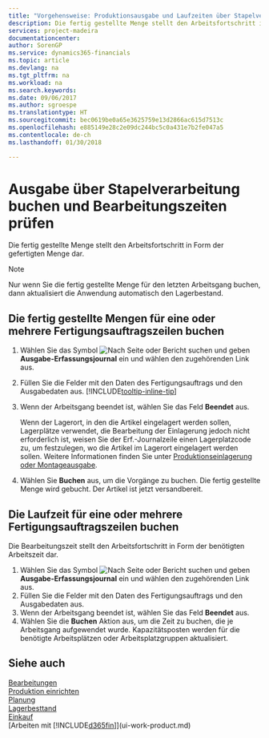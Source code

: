 ```yaml
---
title: "Vorgehensweise: Produktionsausgabe und Laufzeiten über Stapelverarbeitung buchen| Microsoft Docs"
description: Die fertig gestellte Menge stellt den Arbeitsfortschritt in Form der gefertigten Menge dar.
services: project-madeira
documentationcenter: 
author: SorenGP
ms.service: dynamics365-financials
ms.topic: article
ms.devlang: na
ms.tgt_pltfrm: na
ms.workload: na
ms.search.keywords: 
ms.date: 09/06/2017
ms.author: sgroespe
ms.translationtype: HT
ms.sourcegitcommit: bec0619be0a65e3625759e13d2866ac615d7513c
ms.openlocfilehash: e885149e28c2e09dc244bc5c0a431e7b2fe047a5
ms.contentlocale: de-ch
ms.lasthandoff: 01/30/2018

---
```

# <a name="batch-post-output-and-run-times"></a>Ausgabe über Stapelverarbeitung buchen und Bearbeitungszeiten prüfen
Die fertig gestellte Menge stellt den Arbeitsfortschritt in Form der gefertigten Menge dar.  

> [!NOTE]
> Nur wenn Sie die fertig gestellte Menge für den letzten Arbeitsgang buchen, dann aktualisiert die Anwendung automatisch den Lagerbestand.  

## <a name="to-post-output-quantities-for-one-or-more-production-order-lines"></a>Die fertig gestellte Mengen für eine oder mehrere Fertigungsauftragszeilen buchen
1. Wählen Sie das Symbol ![Nach Seite oder Bericht suchen](media/ui-search/search_small.png "Nach Seite oder Bericht suchen") und geben **Ausgabe-Erfassungsjournal** ein und wählen den zugehörenden Link aus.  
2. Füllen Sie die Felder mit den Daten des Fertigungsauftrags und den Ausgabedaten aus. [!INCLUDE[tooltip-inline-tip](includes/tooltip-inline-tip_md.md)]
3. Wenn der Arbeitsgang beendet ist, wählen Sie das Feld **Beendet** aus.  

    Wenn der Lagerort, in den die Artikel eingelagert werden sollen, Lagerplätze verwendet, die Bearbeitung der Einlagerung jedoch nicht erforderlich ist,  weisen Sie der Erf.-Journalzeile einen Lagerplatzcode zu, um festzulegen, wo die Artikel im Lagerort eingelagert werden sollen. Weitere Informationen finden Sie unter [Produktionseinlagerung oder Montageausgabe](warehouse-how-to-put-away-production-output.md).  

4. Wählen Sie **Buchen** aus, um die Vorgänge zu buchen. Die fertig gestellte Menge wird gebucht. Der Artikel ist jetzt versandbereit.  

## <a name="to-post-run-times-for-one-or-more-production-order-lines"></a>Die Laufzeit für eine oder mehrere Fertigungsauftragszeilen buchen
Die Bearbeitungszeit stellt den Arbeitsfortschritt in Form der benötigten Arbeitszeit dar.    

1.  Wählen Sie das Symbol ![Nach Seite oder Bericht suchen](media/ui-search/search_small.png "Nach Seite oder Bericht suchen") und geben **Ausgabe-Erfassungsjournal** ein und wählen den zugehörenden Link aus.  
2. Füllen Sie die Felder mit den Daten des Fertigungsauftrags und den Ausgabedaten aus.  
3.  Wenn der Arbeitsgang beendet ist, wählen Sie das Feld **Beendet** aus.  
4. Wählen Sie die **Buchen** Aktion aus, um die Zeit zu buchen, die je Arbeitsgang aufgewendet wurde. Kapazitätsposten werden für die benötigte Arbeitsplätzen oder Arbeitsplatzgruppen aktualisiert.

## <a name="see-also"></a>Siehe auch  
[Bearbeitungen](production-manage-manufacturing.md)    
[Produktion einrichten](production-configure-production-processes.md)  
[Planung](production-planning.md)      
[Lagerbesttand](inventory-manage-inventory.md)  
[Einkauf](purchasing-manage-purchasing.md)  
[Arbeiten mit [!INCLUDE[d365fin](includes/d365fin_md.md)]](ui-work-product.md)

